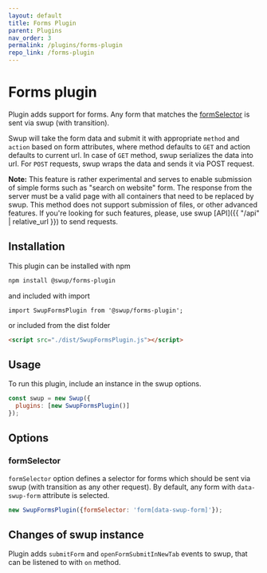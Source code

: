 ```yaml
---
layout: default
title: Forms Plugin
parent: Plugins
nav_order: 3
permalink: /plugins/forms-plugin
repo_link: /forms-plugin
---
```


# Forms plugin
Plugin adds support for forms. Any form that matches the [formSelector](#formSelector) is sent via swup (with transition).

Swup will take the form data and submit it with appropriate `method` and `action` based on form attributes, where method defaults to `GET` and action defaults to current url.
In case of `GET` method, swup serializes the data into url. 
For `POST` requests, swup wraps the data and sends it via POST request. 

**Note:** This feature is rather experimental and serves to enable submission of simple forms such as "search on website" form. 
The response from the server must be a valid page with all containers that need to be replaced by swup.
This method does not support submission of files, or other advanced features. 
If you're looking for such features, please, use swup [API]({{ "/api" | relative_url }}) to send requests. 

## Installation
This plugin can be installed with npm

```bash
npm install @swup/forms-plugin
```

and included with import

```shell
import SwupFormsPlugin from '@swup/forms-plugin';
```

or included from the dist folder

```html
<script src="./dist/SwupFormsPlugin.js"></script>
```

## Usage
To run this plugin, include an instance in the swup options.

```javascript
const swup = new Swup({
  plugins: [new SwupFormsPlugin()]
});
```

## Options
### formSelector
`formSelector` option defines a selector for forms which should be sent via swup (with transition as any other request). 
By default, any form with `data-swup-form` attribute is selected.

```javascript
new SwupFormsPlugin({formSelector: 'form[data-swup-form]'});
```

## Changes of swup instance
Plugin adds `submitForm` and `openFormSubmitInNewTab` events to swup, that can be listened to with `on` method.  

